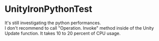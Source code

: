 # UnityIronPythonTest
It's still investigating the python performances.<br>
I don't recommend to call "Operation. Invoke" method inside of the Unity Update function. It takes 10 to 20 percent of CPU usage.
